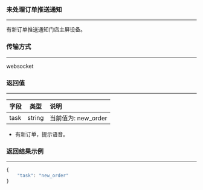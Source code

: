 ### 未处理订单推送通知

---

有新订单推送通知门店主屏设备。

### 传输方式

---

websocket

### 返回值

---

| 字段 | 类型 | 说明 |
| :--- | :---: | :--- |
| task | string | 当前值为: new\_order |

* 有新订单，提示语音。

### 返回结果示例

---

```js
{
    "task": "new_order"
}
```



